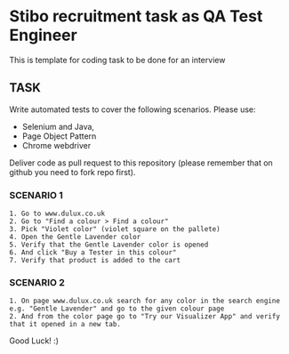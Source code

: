 # Stibo recruitment task as QA Test Engineer
This is template for coding task to be done for an interview

## TASK
Write automated tests to cover the following scenarios.
Please use:
- Selenium and Java,
- Page Object Pattern
- Chrome webdriver

Deliver code as pull request to this repository (please remember that on github you need to fork repo first).

### SCENARIO 1
	1. Go to www.dulux.co.uk
	2. Go to "Find a colour > Find a colour"
	3. Pick "Violet color" (violet square on the pallete)
	4. Open the Gentle Lavender color
	5. Verify that the Gentle Lavender color is opened 
	6. And click "Buy a Tester in this colour"
	7. Verify that product is added to the cart

### SCENARIO 2
	1. On page www.dulux.co.uk search for any color in the search engine e.g. "Gentle Lavender" and go to the given colour page
	2. And from the color page go to "Try our Visualizer App" and verify that it opened in a new tab.

Good Luck! :)

